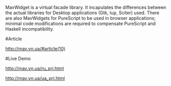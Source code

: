 MavWidget is a virtual facade library. It incapulates the differences
between the actual libraries for Desktop applications (Gtk, lup, Sciter)
used. There are also MavWidgets for PureScript to be used in browser
applications; minimal code modifications are required to compensate
PureScript and Haskell incompatibility.

#Article

http://mav.vn.ua/#article(10)

#Live Demo

http://mav.vn.ua/ru_prj.html

http://mav.vn.ua/ua_prj.html
